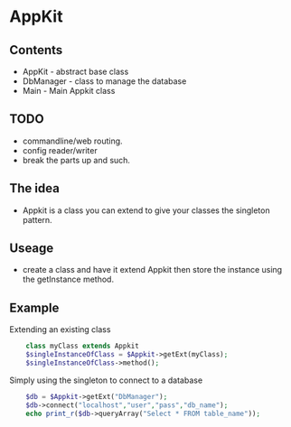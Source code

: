 AppKit
======

## Contents
+	AppKit - abstract base class
+	DbManager - class to manage the database
+	Main - Main Appkit class

## TODO
+	commandline/web routing.
+	config reader/writer
+	break the parts up and such.

## The idea
+	Appkit is a class you can extend to give
	your classes the singleton pattern.
	
## Useage
+	create a class and have it extend Appkit
	then store the instance using the 
	getInstance method.
	
## Example

Extending an existing class
```php
	class myClass extends Appkit	
	$singleInstanceOfClass = $Appkit->getExt(myClass);
	$singleInstanceOfClass->method();
```
Simply using the singleton to connect to a database
```php
	$db = $Appkit->getExt("DbManager");
	$db->connect("localhost","user","pass","db_name");
	echo print_r($db->queryArray("Select * FROM table_name"));
```